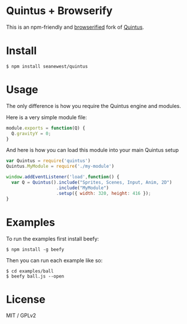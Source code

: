 Quintus + Browserify
==============

This is an npm-friendly and [browserified](https://github.com/substack/node-browserify) fork of [Quintus](https://github.com/cykod/Quintus).

Install
==============

```
$ npm install seanewest/quintus
```

Usage
==============
The only difference is how you require the Quintus engine and modules.

Here is a very simple module file:
```js
module.exports = function(Q) {
  Q.gravityY = 0;
}
```

And here is how you can load this module into your main Quintus setup
```js
var Quintus = require('quintus')
Quintus.MyModule = require('./my-module')

window.addEventListener('load',function() {
  var Q = Quintus().include("Sprites, Scenes, Input, Anim, 2D")
                   .include("MyModule")
                   .setup({ width: 320, height: 416 });
}
```

Examples
==============
To run the examples first install beefy:
```
$ npm install -g beefy
```

Then you can run each example like so:
```
$ cd examples/ball
$ beefy ball.js --open
```

License
==============
MIT / GPLv2